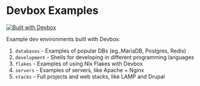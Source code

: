 # Devbox Examples

[![Built with Devbox](https://jetify.com/img/devbox/shield_moon.svg)](https://jetify.com/devbox/docs/contributor-quickstart/)

Example dev environments built with Devbox:

1. `databases` - Examples of popular DBs (eg.,MariaDB, Postgres, Redis)
1. `development` - Shells for developing in different programming languages
1. `flakes` - Examples of using Nix Flakes with Devbox
1. `servers` - Examples of servers, like Apache + Nginx
1. `stacks` - Full projects and web stacks, like LAMP and Drupal
